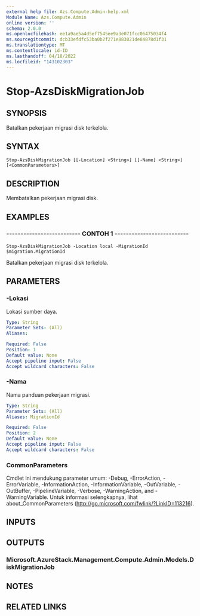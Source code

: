 ```yaml
---
external help file: Azs.Compute.Admin-help.xml
Module Name: Azs.Compute.Admin
online version: ''
schema: 2.0.0
ms.openlocfilehash: ee1a9ae5a4d5ef7545ee9a3e071fcc06475034f4
ms.sourcegitcommit: dcb33efdfc53ba0b2f271e883021de84878d1f31
ms.translationtype: MT
ms.contentlocale: id-ID
ms.lasthandoff: 04/18/2022
ms.locfileid: "143102303"
---
```

# Stop-AzsDiskMigrationJob

## SYNOPSIS
Batalkan pekerjaan migrasi disk terkelola.

## SYNTAX

```
Stop-AzsDiskMigrationJob [[-Location] <String>] [[-Name] <String>] [<CommonParameters>]
```

## DESCRIPTION
Membatalkan pekerjaan migrasi disk.

## EXAMPLES

### -------------------------- CONTOH 1 --------------------------
```
Stop-AzsDiskMigrationJob -Location local -MigrationId $migration.MigrationId
```

Batalkan pekerjaan migrasi disk terkelola.

## PARAMETERS

### -Lokasi
Lokasi sumber daya.

```yaml
Type: String
Parameter Sets: (All)
Aliases: 

Required: False
Position: 1
Default value: None
Accept pipeline input: False
Accept wildcard characters: False
```

### -Nama
Nama panduan pekerjaan migrasi.

```yaml
Type: String
Parameter Sets: (All)
Aliases: MigrationId

Required: False
Position: 2
Default value: None
Accept pipeline input: False
Accept wildcard characters: False
```

### CommonParameters
Cmdlet ini mendukung parameter umum: -Debug, -ErrorAction, -ErrorVariable, -InformationAction, -InformationVariable, -OutVariable, -OutBuffer, -PipelineVariable, -Verbose, -WarningAction, and -WarningVariable. Untuk informasi selengkapnya, lihat about_CommonParameters (http://go.microsoft.com/fwlink/?LinkID=113216).

## INPUTS

## OUTPUTS

### Microsoft.AzureStack.Management.Compute.Admin.Models.DiskMigrationJob

## NOTES

## RELATED LINKS

